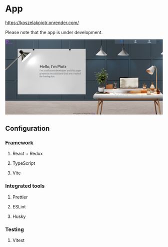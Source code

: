 # App

https://koszelakpiotr.onrender.com/

Please note that the app is under development.

![Alt text](src/assets/app.png?raw=true 'Title')

## Configuration

### Framework

1. React + Redux

2. TypeScript

3. Vite

### Integrated tools

1. Prettier

2. ESLint

3. Husky

### Testing

1. Vitest
